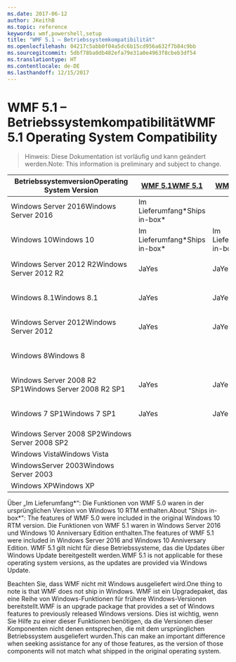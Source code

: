 ```yaml
---
ms.date: 2017-06-12
author: JKeithB
ms.topic: reference
keywords: wmf,powershell,setup
title: "WMF 5.1 – Betriebssystemkompatibilität"
ms.openlocfilehash: 04217c5abb0f04a5dc6b15cd956a632f7b84c9bb
ms.sourcegitcommit: 5dbf78ba0db482efa79e31a0e4963f8cbeb3df54
ms.translationtype: HT
ms.contentlocale: de-DE
ms.lasthandoff: 12/15/2017
---
```

# <a name="wmf-51-operating-system-compatibility"></a><span data-ttu-id="d8516-103">WMF 5.1 – Betriebssystemkompatibilität</span><span class="sxs-lookup"><span data-stu-id="d8516-103">WMF 5.1 Operating System Compatibility</span></span> #

> <span data-ttu-id="d8516-104">Hinweis: Diese Dokumentation ist vorläufig und kann geändert werden.</span><span class="sxs-lookup"><span data-stu-id="d8516-104">Note: This information is preliminary and subject to change.</span></span>

| <span data-ttu-id="d8516-105">Betriebssystemversion</span><span class="sxs-lookup"><span data-stu-id="d8516-105">Operating System Version</span></span> | [<span data-ttu-id="d8516-106">WMF 5.1</span><span class="sxs-lookup"><span data-stu-id="d8516-106">WMF 5.1</span></span>](https://aka.ms/wmf51download) | [<span data-ttu-id="d8516-107">WMF 5.0</span><span class="sxs-lookup"><span data-stu-id="d8516-107">WMF 5.0</span></span>](https://aka.ms/wmf5download) | [<span data-ttu-id="d8516-108">WMF 4.0</span><span class="sxs-lookup"><span data-stu-id="d8516-108">WMF 4.0</span></span>](https://aka.ms/wmf4download) |  [<span data-ttu-id="d8516-109">WMF 3.0</span><span class="sxs-lookup"><span data-stu-id="d8516-109">WMF 3.0</span></span>](https://aka.ms/wmf3download) | [<span data-ttu-id="d8516-110">WMF 2.0</span><span class="sxs-lookup"><span data-stu-id="d8516-110">WMF 2.0</span></span>](https://aka.ms/wmf2download) |
| ------------------------ | ----------- | ----------- | ----------- | ------------ |  ------------- |
| <span data-ttu-id="d8516-111">Windows Server 2016</span><span class="sxs-lookup"><span data-stu-id="d8516-111">Windows Server 2016</span></span> | <span data-ttu-id="d8516-112">Im Lieferumfang\*</span><span class="sxs-lookup"><span data-stu-id="d8516-112">Ships in-box\*</span></span> |  |  |  |  |
| <span data-ttu-id="d8516-113">Windows 10</span><span class="sxs-lookup"><span data-stu-id="d8516-113">Windows 10</span></span> | <span data-ttu-id="d8516-114">Im Lieferumfang\*</span><span class="sxs-lookup"><span data-stu-id="d8516-114">Ships in-box\*</span></span> | <span data-ttu-id="d8516-115">Im Lieferumfang\*</span><span class="sxs-lookup"><span data-stu-id="d8516-115">Ships in-box\*</span></span>  | | | |  
| <span data-ttu-id="d8516-116">Windows Server 2012 R2</span><span class="sxs-lookup"><span data-stu-id="d8516-116">Windows Server 2012 R2</span></span>| <span data-ttu-id="d8516-117">Ja</span><span class="sxs-lookup"><span data-stu-id="d8516-117">Yes</span></span> | <span data-ttu-id="d8516-118">Ja</span><span class="sxs-lookup"><span data-stu-id="d8516-118">Yes</span></span> | <span data-ttu-id="d8516-119">Im Lieferumfang</span><span class="sxs-lookup"><span data-stu-id="d8516-119">Ships in-box</span></span> |  |  |
| <span data-ttu-id="d8516-120">Windows 8.1</span><span class="sxs-lookup"><span data-stu-id="d8516-120">Windows 8.1</span></span> | <span data-ttu-id="d8516-121">Ja</span><span class="sxs-lookup"><span data-stu-id="d8516-121">Yes</span></span> | <span data-ttu-id="d8516-122">Ja</span><span class="sxs-lookup"><span data-stu-id="d8516-122">Yes</span></span> |  <span data-ttu-id="d8516-123">Im Lieferumfang</span><span class="sxs-lookup"><span data-stu-id="d8516-123">Ships in-box</span></span> |  |  |
| <span data-ttu-id="d8516-124">Windows Server 2012</span><span class="sxs-lookup"><span data-stu-id="d8516-124">Windows Server 2012</span></span> | <span data-ttu-id="d8516-125">Ja</span><span class="sxs-lookup"><span data-stu-id="d8516-125">Yes</span></span> | <span data-ttu-id="d8516-126">Ja</span><span class="sxs-lookup"><span data-stu-id="d8516-126">Yes</span></span> | <span data-ttu-id="d8516-127">Ja</span><span class="sxs-lookup"><span data-stu-id="d8516-127">Yes</span></span> |  <span data-ttu-id="d8516-128">Im Lieferumfang</span><span class="sxs-lookup"><span data-stu-id="d8516-128">Ships in-box</span></span> | |
| <span data-ttu-id="d8516-129">Windows 8</span><span class="sxs-lookup"><span data-stu-id="d8516-129">Windows 8</span></span> |  |  |  | <span data-ttu-id="d8516-130">Im Lieferumfang</span><span class="sxs-lookup"><span data-stu-id="d8516-130">Ships in-box</span></span> | |
| <span data-ttu-id="d8516-131">Windows Server 2008 R2 SP1</span><span class="sxs-lookup"><span data-stu-id="d8516-131">Windows Server 2008 R2 SP1</span></span> | <span data-ttu-id="d8516-132">Ja</span><span class="sxs-lookup"><span data-stu-id="d8516-132">Yes</span></span> | <span data-ttu-id="d8516-133">Ja</span><span class="sxs-lookup"><span data-stu-id="d8516-133">Yes</span></span> | <span data-ttu-id="d8516-134">Ja</span><span class="sxs-lookup"><span data-stu-id="d8516-134">Yes</span></span> |  <span data-ttu-id="d8516-135">Ja</span><span class="sxs-lookup"><span data-stu-id="d8516-135">Yes</span></span>| <span data-ttu-id="d8516-136">Im Lieferumfang</span><span class="sxs-lookup"><span data-stu-id="d8516-136">Ships in-box</span></span> |
| <span data-ttu-id="d8516-137">Windows 7 SP1</span><span class="sxs-lookup"><span data-stu-id="d8516-137">Windows 7 SP1</span></span>  | <span data-ttu-id="d8516-138">Ja</span><span class="sxs-lookup"><span data-stu-id="d8516-138">Yes</span></span> | <span data-ttu-id="d8516-139">Ja</span><span class="sxs-lookup"><span data-stu-id="d8516-139">Yes</span></span> | <span data-ttu-id="d8516-140">Ja</span><span class="sxs-lookup"><span data-stu-id="d8516-140">Yes</span></span> | <span data-ttu-id="d8516-141">Ja</span><span class="sxs-lookup"><span data-stu-id="d8516-141">Yes</span></span> | <span data-ttu-id="d8516-142">Im Lieferumfang</span><span class="sxs-lookup"><span data-stu-id="d8516-142">Ships in-box</span></span> |
| <span data-ttu-id="d8516-143">Windows Server 2008 SP2</span><span class="sxs-lookup"><span data-stu-id="d8516-143">Windows Server 2008 SP2</span></span> | | | | <span data-ttu-id="d8516-144">Ja</span><span class="sxs-lookup"><span data-stu-id="d8516-144">Yes</span></span> | <span data-ttu-id="d8516-145">Ja</span><span class="sxs-lookup"><span data-stu-id="d8516-145">Yes</span></span> |
| <span data-ttu-id="d8516-146">Windows Vista</span><span class="sxs-lookup"><span data-stu-id="d8516-146">Windows Vista</span></span> | | | | | <span data-ttu-id="d8516-147">Ja</span><span class="sxs-lookup"><span data-stu-id="d8516-147">Yes</span></span> |
| <span data-ttu-id="d8516-148">WindowsServer 2003</span><span class="sxs-lookup"><span data-stu-id="d8516-148">Windows Server 2003</span></span>| | | |  | <span data-ttu-id="d8516-149">Ja</span><span class="sxs-lookup"><span data-stu-id="d8516-149">Yes</span></span> |
| <span data-ttu-id="d8516-150">Windows XP</span><span class="sxs-lookup"><span data-stu-id="d8516-150">Windows XP</span></span> | | | |  | <span data-ttu-id="d8516-151">Ja</span><span class="sxs-lookup"><span data-stu-id="d8516-151">Yes</span></span> |


<span data-ttu-id="d8516-152">Über „Im Lieferumfang\*“: Die Funktionen von WMF 5.0 waren in der ursprünglichen Version von Windows 10 RTM enthalten.</span><span class="sxs-lookup"><span data-stu-id="d8516-152">About "Ships in-box\*": The features of WMF 5.0 were included in the original Windows 10 RTM version.</span></span>
<span data-ttu-id="d8516-153">Die Funktionen von WMF 5.1 waren in Windows Server 2016 und Windows 10 Anniversary Edition enthalten.</span><span class="sxs-lookup"><span data-stu-id="d8516-153">The features of WMF 5.1 were included in Windows Server 2016 and Windows 10 Anniversary Edition.</span></span> <span data-ttu-id="d8516-154">WMF 5.1 gilt nicht für diese Betriebssysteme, das die Updates über Windows Update bereitgestellt werden.</span><span class="sxs-lookup"><span data-stu-id="d8516-154">WMF 5.1 is not applicable for these operating system versions, as the updates are provided via Windows Update.</span></span>


<span data-ttu-id="d8516-155">Beachten Sie, dass WMF nicht mit Windows ausgeliefert wird.</span><span class="sxs-lookup"><span data-stu-id="d8516-155">One thing to note is that WMF does not ship in Windows.</span></span> <span data-ttu-id="d8516-156">WMF ist ein Upgradepaket, das eine Reihe von Windows-Funktionen für frühere Windows-Versionen bereitstellt.</span><span class="sxs-lookup"><span data-stu-id="d8516-156">WMF is an upgrade package that provides a set of Windows features to previously released Windows versions.</span></span> <span data-ttu-id="d8516-157">Dies ist wichtig, wenn Sie Hilfe zu einer dieser Funktionen benötigen, da die Versionen dieser Komponenten nicht denen entsprechen, die mit dem ursprünglichen Betriebssystem ausgeliefert wurden.</span><span class="sxs-lookup"><span data-stu-id="d8516-157">This can make an important difference when seeking assistance for any of those features, as the version of those components will not match what shipped in the original operating system.</span></span>

